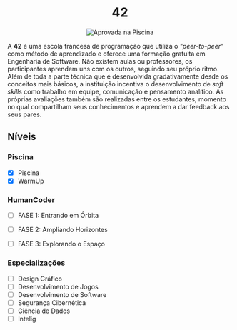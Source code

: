 <div align="center">

# 42

![Aprovada na Piscina](./Aproved.jpg)

</div>

A **42** é uma escola francesa de programação que utiliza o *"peer-to-peer"* como método de aprendizado e oferece uma formação gratuita em Engenharia de Software. Não existem aulas ou professores, os participantes aprendem uns com os outros, seguindo seu próprio ritmo. Além de toda a parte técnica que é desenvolvida gradativamente desde os conceitos mais básicos, a instituição incentiva o desenvolvimento de *soft skills* como trabalho em equipe, comunicação e pensamento analítico. As próprias avaliações também são realizadas entre os estudantes, momento no qual compartilham seus conhecimentos e aprendem a dar feedback aos seus pares.

## Níveis

### Piscina

- [x] Piscina
- [x] WarmUp

### HumanCoder

- [ ] FASE 1: Entrando em Órbita
- [ ] FASE 2: Ampliando Horizontes
- [ ] FASE 3: Explorando o Espaço


### Especializações

- [ ] Design Gráfico
- [ ] Desenvolvimento de Jogos
- [ ] Desenvolvimento de Software
- [ ] Segurança Cibernética
- [ ] Ciência de Dados
- [ ] Intelig
